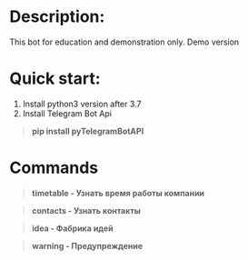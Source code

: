 # Description:
This bot for education and demonstration only. Demo version


# Quick start:
1) Install python3 version after 3.7 
2) Install Telegram Bot Api
> <b>pip install pyTelegramBotAPI<b>

# Сommands
> timetable - Узнать время работы компании

> contacts - Узнать контакты
 
> idea - Фабрика идей

> warning - Предупреждение

